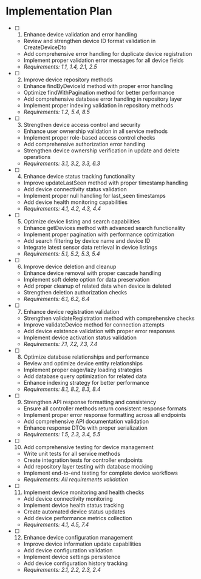 # Implementation Plan

- [ ] 1. Enhance device validation and error handling
  - Review and strengthen device ID format validation in CreateDeviceDto
  - Add comprehensive error handling for duplicate device registration
  - Implement proper validation error messages for all device fields
  - _Requirements: 1.1, 1.4, 2.1, 2.5_

- [ ] 2. Improve device repository methods
  - Enhance findByDeviceId method with proper error handling
  - Optimize findWithPagination method for better performance
  - Add comprehensive database error handling in repository layer
  - Implement proper indexing validation in repository methods
  - _Requirements: 1.2, 5.4, 8.5_

- [ ] 3. Strengthen device access control and security
  - Enhance user ownership validation in all service methods
  - Implement proper role-based access control checks
  - Add comprehensive authorization error handling
  - Strengthen device ownership verification in update and delete operations
  - _Requirements: 3.1, 3.2, 3.3, 6.3_

- [ ] 4. Enhance device status tracking functionality
  - Improve updateLastSeen method with proper timestamp handling
  - Add device connectivity status validation
  - Implement proper null handling for last_seen timestamps
  - Add device health monitoring capabilities
  - _Requirements: 4.1, 4.2, 4.3, 4.4_

- [ ] 5. Optimize device listing and search capabilities
  - Enhance getDevices method with advanced search functionality
  - Implement proper pagination with performance optimization
  - Add search filtering by device name and device ID
  - Integrate latest sensor data retrieval in device listings
  - _Requirements: 5.1, 5.2, 5.3, 5.4_

- [ ] 6. Improve device deletion and cleanup
  - Enhance device removal with proper cascade handling
  - Implement soft delete option for data preservation
  - Add proper cleanup of related data when device is deleted
  - Strengthen deletion authorization checks
  - _Requirements: 6.1, 6.2, 6.4_

- [ ] 7. Enhance device registration validation
  - Strengthen validateRegistration method with comprehensive checks
  - Improve validateDevice method for connection attempts
  - Add device existence validation with proper error responses
  - Implement device activation status validation
  - _Requirements: 7.1, 7.2, 7.3, 7.4_

- [ ] 8. Optimize database relationships and performance
  - Review and optimize device entity relationships
  - Implement proper eager/lazy loading strategies
  - Add database query optimization for related data
  - Enhance indexing strategy for better performance
  - _Requirements: 8.1, 8.2, 8.3, 8.4_

- [ ] 9. Strengthen API response formatting and consistency
  - Ensure all controller methods return consistent response formats
  - Implement proper error response formatting across all endpoints
  - Add comprehensive API documentation validation
  - Enhance response DTOs with proper serialization
  - _Requirements: 1.5, 2.3, 3.4, 5.5_

- [ ] 10. Add comprehensive testing for device management
  - Write unit tests for all service methods
  - Create integration tests for controller endpoints
  - Add repository layer testing with database mocking
  - Implement end-to-end testing for complete device workflows
  - _Requirements: All requirements validation_

- [ ] 11. Implement device monitoring and health checks
  - Add device connectivity monitoring
  - Implement device health status tracking
  - Create automated device status updates
  - Add device performance metrics collection
  - _Requirements: 4.1, 4.5, 7.4_

- [ ] 12. Enhance device configuration management
  - Improve device information update capabilities
  - Add device configuration validation
  - Implement device settings persistence
  - Add device configuration history tracking
  - _Requirements: 2.1, 2.2, 2.3, 2.4_